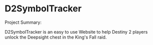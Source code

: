 # D2SymbolTracker

Project Summary:

D2SymbolTracker is an easy to use Website to help Destiny 2 players unlock the Deepsight chest in the King's Fall raid.
